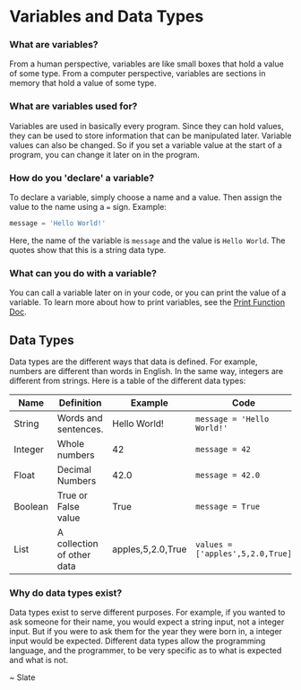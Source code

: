 # Variables and Data Types

### What are variables?

From a human perspective, variables are like small boxes that hold a value of some type.
From a computer perspective, variables are sections in memory that hold a value of some type.

### What are variables used for?

Variables are used in basically every program. Since they can hold values, they can be used to store information that can be manipulated later.
Variable values can also be changed. So if you set a variable value at the start of a program, you can change it later on in the program.

### How do you 'declare' a variable?

To declare a variable, simply choose a name and a value. Then assign the value to the name using a `=` sign.
Example:
```py
message = 'Hello World!'
```
Here, the name of the variable is `message` and the value is `Hello World`. The quotes show that this is a string data type.

### What can you do with a variable?

You can call a variable later on in your code, or you can print the value of a variable.
To learn more about how to print variables, see the [Print Function Doc](./1-print-function.md).
## Data Types

Data types are the different ways that data is defined. For example, numbers are different than words in English. In the same way, integers are different from strings. Here is a table of the different data types:

|Name|Definition|Example|Code|
|----|----------|-------|----|
|String|Words and sentences.|Hello World!|`message = 'Hello World!'`|
|Integer|Whole numbers|42|`message = 42`|
|Float|Decimal Numbers|42.0|`message = 42.0`|
|Boolean|True or False value|True|`message = True`|
|List|A collection of other data|apples,5,2.0,True|`values = ['apples',5,2.0,True]`|

### Why do data types exist?

Data types exist to serve different purposes. For example, if you wanted to ask someone for their name, you would expect a string input, not a integer input. But if you were to ask them for the year they were born in, a integer input would be expected. Different data types allow the programming language, and the programmer, to be very specific as to what is expected and what is not.

~ Slate
